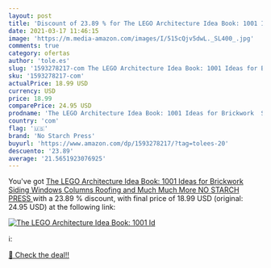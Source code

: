 ```yaml
---
layout: post
title: 'Discount of 23.89 % for The LEGO Architecture Idea Book: 1001 Id'
date: 2021-03-17 11:46:15
image: 'https://m.media-amazon.com/images/I/515cQjv5dwL._SL400_.jpg'
comments: true
category: ofertas
author: 'tole.es'
slug: '1593278217-com The LEGO Architecture Idea Book: 1001 Ideas for Brickwork...'
sku: '1593278217-com'
actualPrice: 18.99 USD
currency: USD
price: 18.99
comparePrice: 24.95 USD
prodname: 'The LEGO Architecture Idea Book: 1001 Ideas for Brickwork  Siding  Windows  Columns  Roofing  and Much  Much More  NO STARCH PRESS '
country: 'com'
flag: '🇺🇸'
brand: 'No Starch Press'
buyurl: 'https://www.amazon.com/dp/1593278217/?tag=tolees-20'
descuento: '23.89'
average: '21.5651923076925'
---
```


You've got [The LEGO Architecture Idea Book: 1001 Ideas for Brickwork  Siding  Windows  Columns  Roofing  and Much  Much More  NO STARCH PRESS ](https://www.amazon.com/dp/1593278217/?tag=tolees-20) with a  23.89 % discount, with final price of 18.99 USD (original: 24.95 USD) at the following link:

[![The LEGO Architecture Idea Book: 1001 Id](https://m.media-amazon.com/images/I/515cQjv5dwL._SL400_.jpg)](https://www.amazon.com/dp/1593278217/?tag=tolees-20)

ℹ️:


[🛒 Check the deal!!](https://www.amazon.com/dp/1593278217/?tag=tolees-20)
